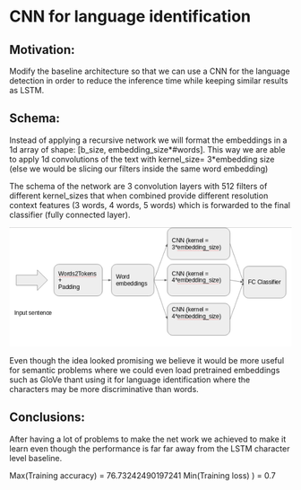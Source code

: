 # CNN for language identification
##  Motivation: 
Modify the baseline architecture so that we can use a CNN for the language detection in order to reduce the inference time while keeping similar results as LSTM.

## Schema:
Instead of applying a recursive network we will format the embeddings in a 1d array of shape: [b_size, embedding_size*#words]. This way we are able to apply 1d convolutions of the text with kernel_size= 3*embedding size (else we would be slicing our filters inside the same word embedding)

The schema of the network are 3 convolution layers with 512 filters of different kernel_sizes that when combined provide different resolution context features (3 words, 4 words, 5 words) which is forwarded to the final classifier (fully connected layer).

 <p align="left">
  <img src="captura.png"/>
</p>

Even though the idea looked promising we believe it would be more useful for semantic problems where we could even load pretrained embeddings such as GloVe thant using it for language identification where the characters may be more discriminative than words.

## Conclusions:
After having a lot of problems to make the net work we achieved to make it learn even though the performance is far far away from the LSTM character level baseline.

Max(Training accuracy) = 76.73242490197241
Min(Training loss) ) = 0.7

